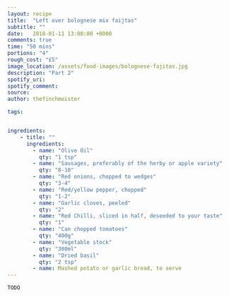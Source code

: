 ```yaml
---
layout: recipe
title:  "Left over bolognese mix faijtas"
subtitle: ""
date:   2018-01-11 13:00:00 +0000
comments: true
time: "50 mins"
portions: "4"
rough_cost: "£5"
image_location: /assets/food-images/bolognese-fajitas.jpg
description: "Part 2"
spotify_uri: 
spotify_comment: 
source:
author: thefinchmeister

tags: 


ingredients:
    - title: ""
      ingredients:
        - name: "Olive Oil"
          qty: "1 tsp"
        - name: "Sausages, preferably of the herby or apple variety"
          qty: "8-10"
        - name: "Red onions, chopped to wedges"
          qty: "3-4"
        - name: "Red/yellow pepper, chopped"
          qty: "1-2"
        - name: "Garlic cloves, peeled"
          qty: "2"
        - name: "Red Chilli, sliced in half, deseeded to your taste"
          qty: "1"
        - name: "Can chopped tomatoes"
          qty: "400g"
        - name: "Vegetable stock"
          qty: "300ml"
        - name: "Dried basil"
          qty: "2 tsp"
        - name: Mashed potato or garlic bread, to serve
---
```


```TODO```
